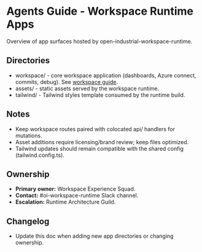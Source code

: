 # Agents Guide - Workspace Runtime Apps

Overview of app surfaces hosted by open-industrial-workspace-runtime.

## Directories

- workspace/ - core workspace application (dashboards, Azure connect, commits, debug). See [workspace guide](workspace/Agents.md).
- assets/ - static assets served by the workspace runtime.
- tailwind/ - Tailwind styles template consumed by the runtime build.

## Notes

- Keep workspace routes paired with colocated api/ handlers for mutations.
- Asset additions require licensing/brand review; keep files optimized.
- Tailwind updates should remain compatible with the shared config (tailwind.config.ts).

## Ownership

- **Primary owner:** Workspace Experience Squad.
- **Contact:** #oi-workspace-runtime Slack channel.
- **Escalation:** Runtime Architecture Guild.

## Changelog

- Update this doc when adding new app directories or changing ownership.
